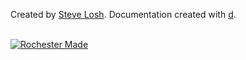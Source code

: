 Created by [Steve Losh](http://stevelosh.com).
Documentation created with [d](http://sjl.bitbucket.org/d/).

<br/><a id='rochester-made' href='http://rochestermade.com' title='Rochester Made'><img src='http://rochestermade.com/media/images/rochester-made-dark-on-light.png' alt='Rochester Made' title='Rochester Made' /></a>

<script type="text/javascript">
  var _gauges = _gauges || [];
  (function() {
    var t   = document.createElement('script');
    t.type  = 'text/javascript';
    t.async = true;
    t.id    = 'gauges-tracker';
    t.setAttribute('data-site-id', '4f843f8c613f5d65280000e6');
    t.src = '//secure.gaug.es/track.js';
    var s = document.getElementsByTagName('script')[0];
    s.parentNode.insertBefore(t, s);
  })();
</script>
